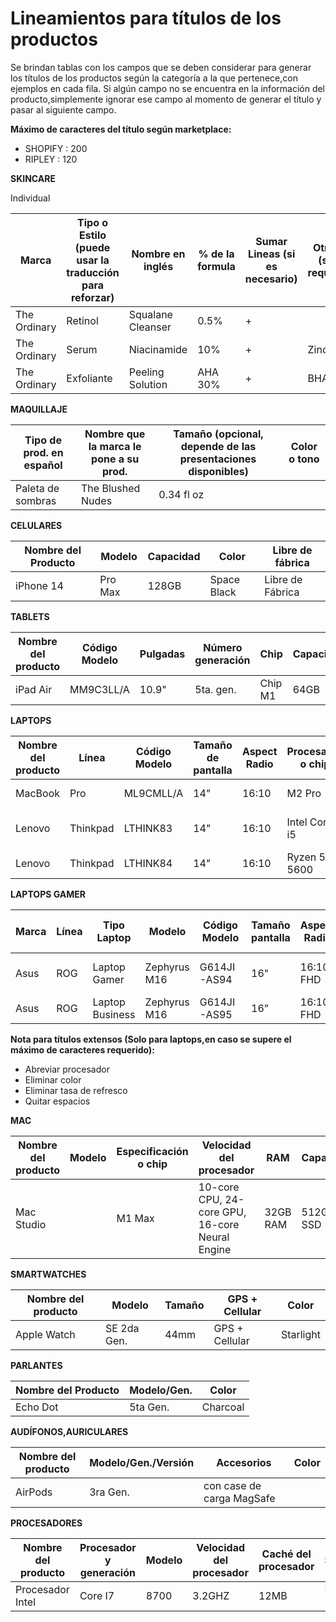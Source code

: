 # Lineamientos para títulos de los productos

Se brindan tablas con los campos que se deben considerar para generar los títulos de los productos según la categoría a la que pertenece,con ejemplos en cada fila. Si algún campo no se encuentra en la información del producto,simplemente ignorar ese campo al momento de generar el título y pasar al siguiente campo.

**Máximo de caracteres del título según marketplace:** 

- SHOPIFY : 200
- RIPLEY  : 120

**SKINCARE**

Individual

| Marca  | Tipo o Estilo (puede usar la traducción para reforzar) | Nombre en inglés | % de la formula | Sumar Lineas (si es necesario) | Otro % (si lo requiere) | Contenido (ml, gr, etc.) (junto) |
| --- | --- | --- | --- | --- | --- | --- |
| The Ordinary | Retinol | Squalane Cleanser | 0.5% | + |  | 50ml |
| The Ordinary | Serum | Niacinamide | 10% | + | Zinc 1% | 30ml |
| The Ordinary | Exfoliante  | Peeling Solution | AHA 30% | + | BHA 2% | 30ml |

**MAQUILLAJE**

| Tipo de prod. en español | Nombre que la marca le pone a su prod. | Tamaño (opcional, depende de las presentaciones disponibles) | Color o tono |
| --- | --- | --- | --- |
| Paleta de sombras | The Blushed Nudes | 0.34 fl oz |  |

**CELULARES**

| Nombre del Producto | Modelo | Capacidad | Color | Libre de fábrica |
| --- | --- | --- | --- | --- |
| iPhone 14 | Pro Max | 128GB | Space Black | Libre de Fábrica |

**TABLETS**

| Nombre del producto | Código Modelo | Pulgadas | Número generación | Chip | Capacidad | Wi-Fi / Cellular | Color |
| --- | --- | --- | --- | --- | --- | --- | --- |
| iPad Air | MM9C3LL/A | 10.9"  | 5ta. gen. | Chip M1 | 64GB | Wi-Fi | Rosado |

**LAPTOPS**

| Nombre del producto | Línea | Código Modelo | Tamaño de pantalla | Aspect Radio | Procesador o chip | RAM | Almacenamiento | Detalles Especiales | Color |
| --- | --- | --- | --- | --- | --- | --- | --- | --- | --- |
| MacBook     | Pro | ML9CMLL/A | 14" | 16:10 | M2 Pro | 16GB RAM | 1TB SSD |  | Space Gray |
| Lenovo | Thinkpad | LTHINK83 | 14" | 16:10 | Intel Core i5 | 16GB RAM | 512GB SSD | Batería dura 20 horas | Black |
| Lenovo     | Thinkpad | LTHINK84 | 14" | 16:10 | Ryzen 5 5600 | 16GB RAM | 512GB SSD  | Killer WIFI | Black |

**LAPTOPS GAMER**

| Marca | Línea | Tipo Laptop | Modelo | Código Modelo | Tamaño pantalla | Aspect Radio | Tasa de refresco | Procesador | RAM | SSD | Tarjeta de video | Detalles Especiales | Color | Año |
| --- | --- | --- | --- | --- | --- | --- | --- | --- | --- | --- | --- | --- | --- | --- |
| Asus | ROG | Laptop Gamer | Zephyrus M16 | G614JI-AS94 | 16" | 16:10 FHD | 165HZ | Intel Core i9/ Ryzen 7 5600  | 16GB RAM | 1TB SSD | RTX 3060TI | RGB Keyboard | Black | (2022) |
| Asus | ROG | Laptop Business | Zephyrus M16 | G614JI-AS95 | 16” | 16:10 FHD | 165HZ | R7 5600 | 16GB RAM | 1TB SSD | RTX 3060TI | Killer Wifi 6 |  | (2023) |

**Nota para títulos extensos (Solo para laptops,en caso se supere el máximo de caracteres requerido):** 

- Abreviar procesador
- Eliminar color
- Eliminar tasa de refresco
- Quitar espacios

**MAC**

| Nombre del producto | Modelo | Especificación o chip | Velocidad del procesador | RAM | Capacidad | Color |
| --- | --- | --- | --- | --- | --- | --- |
| Mac Studio |  | M1 Max | 10-core CPU, 24-core GPU, 16-core Neural Engine | 32GB RAM | 512GB SSD | Silver |

**SMARTWATCHES**

| Nombre del producto | Modelo | Tamaño | GPS + Cellular | Color |
| --- | --- | --- | --- | --- |
| Apple Watch | SE 2da Gen. | 44mm | GPS + Cellular | Starlight |

**PARLANTES**

| Nombre del Producto | Modelo/Gen. | Color |
| --- | --- | --- |
| Echo Dot | 5ta Gen. | Charcoal |

**AUDÍFONOS,AURICULARES**

| Nombre del producto | Modelo/Gen./Versión | Accesorios | Color |
| --- | --- | --- | --- |
| AirPods | 3ra Gen. | con case de carga MagSafe |  |

**PROCESADORES**

| Nombre del producto | Procesador y generación | Modelo | Velocidad del procesador | Caché del procesador | Socket |
| --- | --- | --- | --- | --- | --- |
| Procesador Intel | Core I7 | 8700 | 3.2GHZ | 12MB | LGA 1151 |